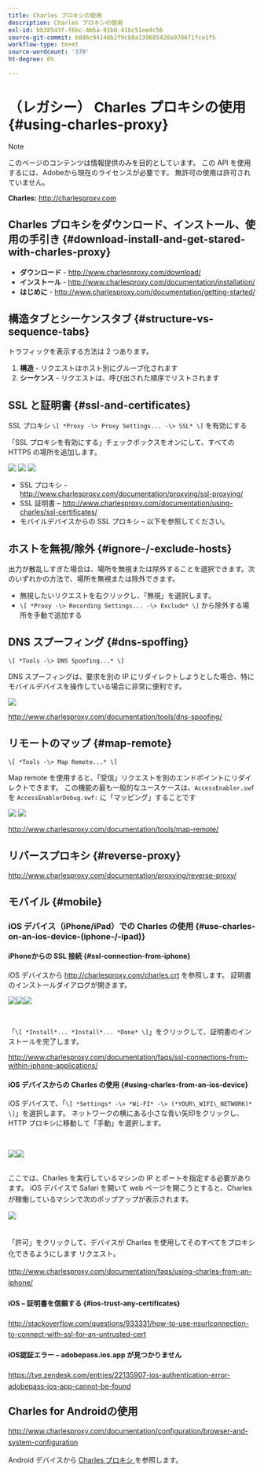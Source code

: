 ```yaml
---
title: Charles プロキシの使用
description: Charles プロキシの使用
exl-id: bb38543f-f6bc-4b5a-91b8-41bc51ee4c56
source-git-commit: b0d6c94148b2f9cb8a139685420a970671fce1f5
workflow-type: tm+mt
source-wordcount: '370'
ht-degree: 0%

---
```


# （レガシー） Charles プロキシの使用 {#using-charles-proxy}

>[!NOTE]
>
>このページのコンテンツは情報提供のみを目的としています。 この API を使用するには、Adobeから現在のライセンスが必要です。 無許可の使用は許可されていません。


**Charles:** <http://charlesproxy.com>


## Charles プロキシをダウンロード、インストール、使用の手引き {#download-install-and-get-stared-with-charles-proxy}

- **ダウンロード** - <http://www.charlesproxy.com/download/>
- **インストール** - <http://www.charlesproxy.com/documentation/installation/>
- **はじめに** - <http://www.charlesproxy.com/documentation/getting-started/>


## 構造タブとシーケンスタブ {#structure-vs-sequence-tabs}

トラフィックを表示する方法は 2 つあります。

1. **構造** - リクエストはホスト別にグループ化されます
1. **シーケンス** - リクエストは、呼び出された順序でリストされます


## SSL と証明書 {#ssl-and-certificates}

SSL プロキシ `\[ *Proxy -\> Proxy Settings... -\> SSL* \]` を有効にする

「SSL プロキシを有効にする」チェックボックスをオンにして、すべての HTTPS の場所を追加します。


![](https://dzf8vqv24eqhg.cloudfront.net/userfiles/258/326/ckfinder/images/ProxySettings.PNG) ![](https://dzf8vqv24eqhg.cloudfront.net/userfiles/258/326/ckfinder/images/SSLSettings.PNG) ![](https://dzf8vqv24eqhg.cloudfront.net/userfiles/258/326/ckfinder/images/AddHttpsLocations.PNG)



- SSL プロキシ - <http://www.charlesproxy.com/documentation/proxying/ssl-proxying/>
- SSL 証明書 – <http://www.charlesproxy.com/documentation/using-charles/ssl-certificates/>
- モバイルデバイスからの SSL プロキシ – 以下を参照してください。


## ホストを無視/除外 {#ignore-/-exclude-hosts}

出力が散乱しすぎた場合は、場所を無視または除外することを選択できます。次のいずれかの方法で、場所を無視または除外できます。

- 無視したいリクエストを右クリックし、「無視」を選択します。
- `\[ *Proxy -\> Recording Settings... -\> Exclude* \]` から除外する場所を手動で追加する


## DNS スプーフィング {#dns-spoffing}

`\[ *Tools -\> DNS Spoofing...* \]`



DNS スプーフィングは、要求を別の IP にリダイレクトしようとした場合、特にモバイルデバイスを操作している場合に非常に便利です。

![](https://dzf8vqv24eqhg.cloudfront.net/userfiles/258/326/ckfinder/images/DNSSpoofing.PNG)

<http://www.charlesproxy.com/documentation/tools/dns-spoofing/>


## リモートのマップ {#map-remote}

`\[ *Tools -\> Map Remote...* \]`



Map remote を使用すると、「受信」リクエストを別のエンドポイントにリダイレクトできます。 この機能の最も一般的なユースケースは、`AccessEnabler.swf` を `AccessEnablerDebug.swf:` に「マッピング」することです

![](https://dzf8vqv24eqhg.cloudfront.net/userfiles/258/326/ckfinder/images/MapRemote.PNG) ![](https://dzf8vqv24eqhg.cloudfront.net/userfiles/258/326/ckfinder/images/MapRemoteAdd.PNG)

<http://www.charlesproxy.com/documentation/tools/map-remote/>



## リバースプロキシ {#reverse-proxy}

<http://www.charlesproxy.com/documentation/proxying/reverse-proxy/>

## モバイル {#mobile}

### iOS デバイス（iPhone/iPad）での Charles の使用 {#use-charles-on-an-ios-device-(iphone-/-ipad)}

#### iPhoneからの SSL 接続 {#ssl-connection-from-iphone}

iOS デバイスから <http://charlesproxy.com/charles.crt> を参照します。  証明書のインストールダイアログが開きます。

![](https://dzf8vqv24eqhg.cloudfront.net/userfiles/258/326/ckfinder/images/iOSDeviceSSLCertificate1\（1\）.PNG)![](https://dzf8vqv24eqhg.cloudfront.net/userfiles/258/326/ckfinder/images/iOSDeviceSSLCertificate2\（1\）.PNG)![](https://dzf8vqv24eqhg.cloudfront.net/userfiles/258/326/ckfinder/images/iOSDeviceSSLCertificate3.PNG)

</br>

「`\[ *Install*... *Install*... *Done* \]`」をクリックして、証明書のインストールを完了します。

<http://www.charlesproxy.com/documentation/faqs/ssl-connections-from-within-iphone-applications/>



#### iOS デバイスからの Charles の使用 {#using-charles-from-an-ios-device}

iOS デバイスで、「`\[ *Settings* -\> *Wi-FI* -\> (*YOUR\_WIFI\_NETWORK)* \]`」を選択します。 ネットワークの横にある小さな青い矢印をクリックし、HTTP プロキシに移動して「手動」を選択します。


</br>

![](https://dzf8vqv24eqhg.cloudfront.net/userfiles/258/326/ckfinder/images/iOSDeviceManualProxy1.png)![](https://dzf8vqv24eqhg.cloudfront.net/userfiles/258/326/ckfinder/images/iOSDeviceManualProxy2.PNG)


</br>
ここでは、Charles を実行しているマシンの IP とポートを指定する必要があります。 <span style="line-height: 1.6em;">iOS デバイスで Safari を開いて web ページを開こうとすると、Charles が稼働しているマシンで次のポップアップが表示されます。

</br>

![](https://dzf8vqv24eqhg.cloudfront.net/userfiles/258/326/ckfinder/images/iOSDeviceManualProxy3.PNG)

</br>
「許可」をクリックして、デバイスが Charles を使用してそのすべてをプロキシ化できるようにします
リクエスト。

<http://www.charlesproxy.com/documentation/faqs/using-charles-from-an-iphone/>


#### iOS – 証明書を信頼する {#ios-trust-any-certificates}

<http://stackoverflow.com/questions/933331/how-to-use-nsurlconnection-to-connect-with-ssl-for-an-untrusted-cert>

#### iOS認証エラー – adobepass.ios.app が見つかりません

<https://tve.zendesk.com/entries/22135907-ios-authentication-error-adobepass-ios-app-cannot-be-found>


## Charles for Androidの使用

<http://www.charlesproxy.com/documentation/configuration/browser-and-system-configuration>


Android デバイスから [Charles プロキシ ](http://charlesproxy.com/charles.crt) を参照します。
